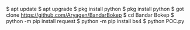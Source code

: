 $ apt update
$ apt upgrade
$ pkg install python
$ pkg install python
$ got clone https://github.com/Aryagen/BandarBokep
$ cd Bandar Bokep
$ python -m pip install request
$ python -m pip install bs4
$ python POC.py

